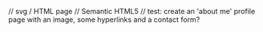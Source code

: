 // svg / HTML page
// Semantic HTML5
// test: create an 'about me' profile page with an image, some hyperlinks and a contact form?
